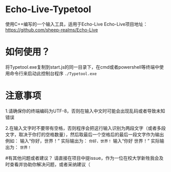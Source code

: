 # Echo-Live-Typetool
使用C++编写的一个输入工具，适用于Echo-Live
Echo-Live项目地址：https://github.com/sheep-realms/Echo-Live
# 如何使用？
将Typetool.exe复制到start.js的同一目录下，在cmd或者powershell等终端中使用命令行来启动此控制台程序
```./Typetool.exe```
# 注意事项
1.请确保你的终端编码为UTF-8，否则在输入中文时可能会出现乱码或者导致未知错误

2.在输入文字时不要带有空格，否则程序会把这行输入识别为两段文字（或者多段文字，取决于你打的空格数量），然后取最后一个空格后的最后一段文字作为输出
例如：
输入“你好，世界！”
实际输出为：
```你好，世界！```
输入“你好 世界！”
实际输出为：
```世界！```

#有其他问题或者建议？
请直接在项目中提issue，作为一位在校大学新牲我会及时查看并协助你解决问题，或者采纳建议（
